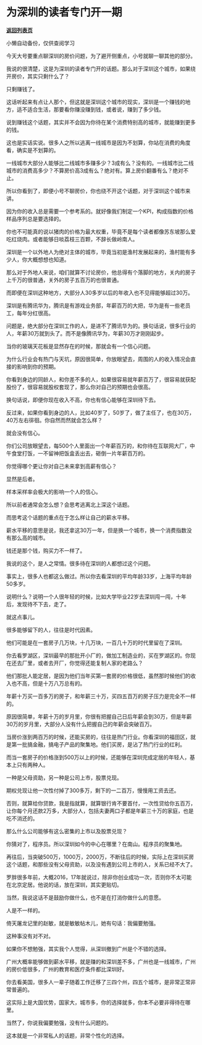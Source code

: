 # 为深圳的读者专门开一期

[**返回列表页**](/gzh/记忆承载3)

小懒自动备份，仅供查阅学习

今天大号要重点聊深圳的房价问题，为了避开侧重点，小号就聊一聊其他的部分。

  

我说的很清楚，这是为深圳的读者专门开的话题。那么对于深圳这个城市，如果绕开房价，其实只剩什么了？

  

只剩赚钱了。

  

这话听起来有点让人那个，但这就是深圳这个城市的现实，深圳是一个赚钱的地方，适不适合生活，那要看你赚没赚到钱，或者说，赚到了多少钱。

  

说到赚钱这个话题，其实并不会因为你待在某个消费特别高的城市，就能赚到更多的钱。  

  

这也是实话实说。很多人之所以逃离一线城市是因为不划算，你站在消费的角度看，确实是不划算的。  

  

一线城市大部分人能够比二线城市多赚多少？3成有么？没有的。一线城市比二线城市的消费高多少？不算房价高3成有么？绝对有。算上房价翻番有么？绝对不止。  

  

所以你看到了，即便小号不聊房价，你也绕不开这个话题，对于深圳这个城市来讲。

  

因为你的收入总是需要一个参考系的。就好像我们制定一个KPI，构成指数的价格样品序列总是要选择的。  

  

你也不可能真的说以猪肉的价格为最大权重，毕竟不是每个读者都像苏东坡那么爱吃红烧肉。或者能够日啖荔枝三百颗，不辞长做岭南人。

  

深圳是一个以外地人为绝对主体的城市，毕竟当初是渔村发展起来的，渔村能有多少人，你大概想想也知道。

  

那么对于外地人来说，咱们就算不讨论房价，他总得有个落脚的地方，关内的房子上千万的很普通，关外的房子五百万的也很普通。

  

而即便在深圳这种地方，大部分人30多岁以后的年收入也不见得能够超过30万。

  

深圳是有腾讯华为，腾讯是有游戏业务部，年薪百万的大把，华为是有一些老员工，每年分红很高。

  

问题是，绝大部分在深圳工作的人，是进不了腾讯华为的。换句话说，很多行业的人，年薪30万就到头了。而不是像腾讯华为，年薪30万才刚刚起步。

  

当你的玻璃天花板是显然存在的时候，那就会有一个信心问题。

  

为什么行业会有热门与天坑，原因很简单，你放眼望去，周围的人的收入情况会直接的影响到你的预期。

  

你看到身边的同龄人，和你差不多的人，如果很容易就年薪百万了，很容易就获配股份了，很容易就股权套现了，那么你对自己的预期也会很高。

  

换句话说，即便你现在收入不高，你也有信心能够在深圳待下去。

  

反过来，如果你看到身边的人，比如40岁了，50岁了，做了主任了，也在30万，40万左右徘徊。你自然而然就会怎么样？  

  

就会没有信心。

  

你们公司放眼望去，每500个人里面出一个年薪百万的，和你待在互联网大厂，中午食堂打饭，一不留神把饭盒丢出去，砸倒一片年薪百万的。  

  

你觉得哪个更让你对自己未来拿到高薪有信心？

  

显然是后者。

  

样本采样率会极大的影响一个人的信心。

  

所以前者通常会怎么想？会思考逃离北上深这个话题。  

  

而思考这个话题的重点在于怎么样让自己的薪水平移。

  

薪水平移的意思是说，我还拿这30万一年，但是换一个城市，换一个消费指数没有那么高的城市。

  

钱还是那个钱，购买力不一样了。  

  

我说的这个，是人之常情。很多待在深圳的人都想过这个问题。

  

事实上，很多人也都这么做过。所以你去看深圳的平均年龄33岁，上海平均年龄50多岁。

  

说明什么？说明一个人很年轻的时候，比如大学毕业22岁去深圳闯一闯，十年后，发现待不下去，走了。  

  

就这点事儿。

  

很多能够留下的人，往往是时代因素。  

  

他们可能是在一套房子几万块，十几万块，一百几十万的时代里留在了深圳。  

  

你去看罗湖区，深圳最早的那批开小厂的，做加工制造业的，买在罗湖区的。你现在还去厂里，或者去开厂，你觉得还能复制人家的老路么？

  

他们那批人能定居，是因为他们当年买第一套房的价格很低，虽然那时候他们的收入也不高，但是十万八万总有的。

  

年薪十万买一百多万的房子，和年薪三十万，买四五百万的房子压力是完全不一样的。

  

原因很简单，年薪十万的岁月里，你很有把握自己日后年薪会到30万，但是年薪30万的岁月里，大部分人没有什么把握自己的年薪会突破百万。  

  

当房价涨到两百万的时候，还能买房的，往往是热门行业。你看深圳的福田区，就是第一批搞金融，搞电子产品的聚集地。他们买房，是沾了热门行业的红利。

  

而当一套房子的价格涨到500万以上的时候，还能够在深圳完成定居的年轻人，基本上只有两种人。

  

一种是父母资助，另一种是公司上市，股票兑现。

  

期权兑现让他一次性付掉了300多万，剩下的一二百万，慢慢用工资去还。

  

否则，就算给你贷款，我是指就算，就算银行肯不要首付，一次性贷给你五百万，让你每个月还款2万多，大部分人，包括夫妻两口子都是年薪三十万的家庭，也是吃不消还的。  

  

那么什么公司能够有这么密集的上市以及股票兑现？

  

你猜对了，程序员。所以深圳如今的中心在哪里？在南山。程序员的聚集地。

  

再往后，当突破500万，1000万，2000万，不断往后的时候，实际上在深圳买房这个话题，和那些没有父母资助，以及没有遇到公司上市的人，关系已经不大了。  

  

罗胖很多年前，大概2016，17年就说过，除非你创业成功一次，否则你不太可能在北京定居。他说的话，放在深圳，其实更贴切。  

  

当然，我说这话不是鼓励你做什么，也不是在打消你做什么的意愿。  

  

人是不一样的。  

  

倚天屠龙记里的赵敏，就是敏敏帖木儿，她有句话：我偏要勉强。

  

这种事没有对不对。  

  

如果你不想勉强，其实我个人觉得，从深圳撤到广州是个不错的选择。

  

广州大概率能够做到薪水平移，就是赚的和深圳差不多，广州也是一线城市，广州的房价低很多，广州的教育和医疗条件都比深圳好。

  

你去看美国，很多人一辈子随着工作迁移了三四个州，四五个城市，是非常正常非常普遍的。  

  

这实际上是大国优势，国家大，城市多，你的选择就多，你本不必要非得待在哪里。

  

当然了，你说我偏要勉强，没有什么问题的。  

  

这本就是一个非常私人的话题，非常个性化的选择。

